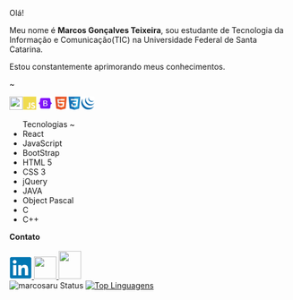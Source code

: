 Olá!

Meu nome é <strong>Marcos Gonçalves Teixeira</strong>, sou estudante de Tecnologia da Informação e Comunicação(TIC) na Universidade Federal de Santa Catarina.

Estou constantemente aprimorando meus conhecimentos.

   ~

<img src="https://raw.githubusercontent.com/danielcranney/readme-generator/main/public/icons/skills/react-colored.svg" width="24" height="24"><img src="https://raw.githubusercontent.com/devicons/devicon/master/icons/javascript/javascript-plain.svg" width="24" height="24">
<img src="https://raw.githubusercontent.com/devicons/devicon/master/icons/bootstrap/bootstrap-original.svg" width="24" height="24">
<img src="https://raw.githubusercontent.com/devicons/devicon/master/icons/html5/html5-original.svg" width="24" height="24"><img src="https://raw.githubusercontent.com/devicons/devicon/master/icons/css3/css3-original.svg" width="24" height="24"><img src="https://github.com/devicons/devicon/blob/master/icons/jquery/jquery-original.svg" width="24" height="24">

<ul>Tecnologias ~
<li>React</li>
<li>JavaScript</li>
<li>BootStrap</li>
<li>HTML 5</li>
<li>CSS 3</li>
<li>jQuery</li>
<li>JAVA</li>
<li>Object Pascal</li>
<li>C</li>
<li>C++</li>
</ul>

<strong>Contato</strong><br><br>
<a href="https://www.linkedin.com/in/marcos-aru/"> <img src="https://github.com/devicons/devicon/blob/master/icons/linkedin/linkedin-original.svg" width="40" height="40"></a><a href="https://marcosaru.github.io/projetobio"> <img src="https://visualpharm.com/assets/720/Github-595b40b65ba036ed117d442f.svg" width="40" height="40"></a><a href="malito:marcosaru86@gmail.com"> <img src="https://visualpharm.com/assets/61/Gmail%20Login-595b40b65ba036ed117d4169.svg" width="40" height="50"></a><br>
![marcosaru Status](https://github-readme-stats.vercel.app/api?username=marcosaru&show_icons=true&theme=radical)
[![Top Linguagens](https://github-readme-stats.vercel.app/api/top-langs/?username=marcosaru&layout=compact&theme=radical)](https://github.com/anuraghazra/github-readme-stats) 
